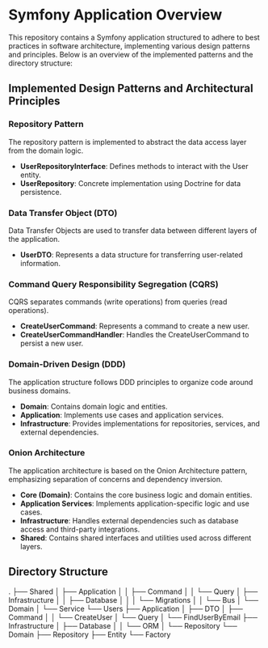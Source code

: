 # Symfony Application Overview

This repository contains a Symfony application structured to adhere to best practices in software architecture, implementing various design patterns and principles. Below is an overview of the implemented patterns and the directory structure:

## Implemented Design Patterns and Architectural Principles

### Repository Pattern

The repository pattern is implemented to abstract the data access layer from the domain logic.

- **UserRepositoryInterface**: Defines methods to interact with the User entity.
- **UserRepository**: Concrete implementation using Doctrine for data persistence.

### Data Transfer Object (DTO)

Data Transfer Objects are used to transfer data between different layers of the application.

- **UserDTO**: Represents a data structure for transferring user-related information.

### Command Query Responsibility Segregation (CQRS)

CQRS separates commands (write operations) from queries (read operations).

- **CreateUserCommand**: Represents a command to create a new user.
- **CreateUserCommandHandler**: Handles the CreateUserCommand to persist a new user.

### Domain-Driven Design (DDD)

The application structure follows DDD principles to organize code around business domains.

- **Domain**: Contains domain logic and entities.
- **Application**: Implements use cases and application services.
- **Infrastructure**: Provides implementations for repositories, services, and external dependencies.

### Onion Architecture

The application architecture is based on the Onion Architecture pattern, emphasizing separation of concerns and dependency inversion.

- **Core (Domain)**: Contains the core business logic and domain entities.
- **Application Services**: Implements application-specific logic and use cases.
- **Infrastructure**: Handles external dependencies such as database access and third-party integrations.
- **Shared**: Contains shared interfaces and utilities used across different layers.

## Directory Structure


.
├── Shared
│   ├── Application
│   │   ├── Command
│   │   └── Query
│   ├── Infrastructure
│   │   ├── Database
│   │   │   └── Migrations
│   │   └── Bus
│   └── Domain
│       └── Service
└── Users
    ├── Application
    │   ├── DTO
    │   ├── Command
    │   │   └── CreateUser
    │   └── Query
    │       └── FindUserByEmail
    ├── Infrastructure
    │   ├── Database
    │   │   └── ORM
    │   └── Repository
    └── Domain
        ├── Repository
        ├── Entity
        └── Factory









